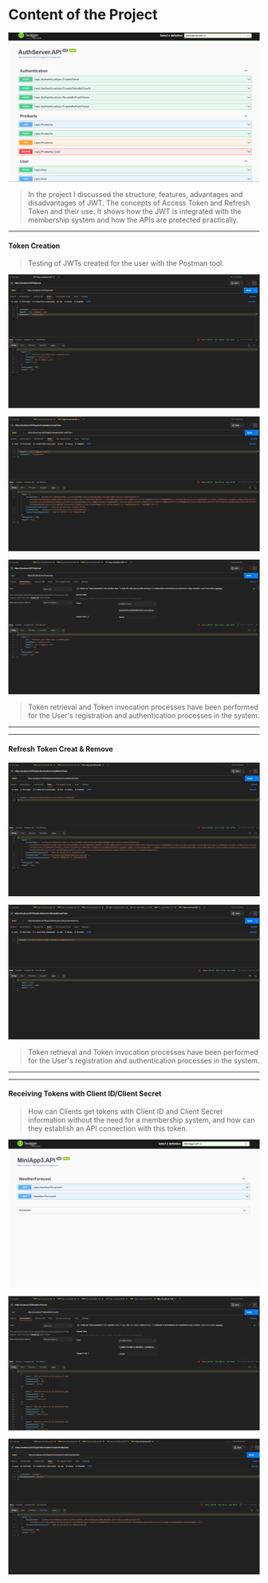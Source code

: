 # Content of the Project

![](projectphotos/Swagger.png)

>In the project I discussed the structure, features, advantages and disadvantages of JWT. The concepts of Access Token and Refresh Token and their use. It shows how the JWT is integrated with the membership system and how the APIs are protected practically.

----
#### Token Creation 
>Testing of JWTs created for the user with the Postman tool.

![](projectphotos/PostmanUser.png)

![](projectphotos/PostmanCreateToken.png)

![](projectphotos/PostmanUserAuth.png)

>Token retrieval and Token invocation processes have been performed for the User's registration and authentication processes in the system.
----
----
#### Refresh Token Creat & Remove  
![](projectphotos/PostmanCreateRefreshToken.png)

![](projectphotos/PostmanRevokeRefreshToken.png)

>Token retrieval and Token invocation processes have been performed for the User's registration and authentication processes in the system.
----
----
#### Receiving Tokens with Client ID/Client Secret
>How can Clients get tokens with Client ID and Client Secret information without the need for a membership system, and how can they establish an API connection with this token.

![](projectphotos/Swaggminiapi.png)

![](projectphotos/PostmanClientAuth.png)

![](projectphotos/PostmanCreatTokenByClient.png)
